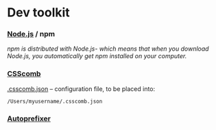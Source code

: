 # Dev toolkit

### [Node.js](https://nodejs.org/en/) / npm


_npm is distributed with Node.js- which means that when you download Node.js, you automatically get npm installed on your computer._

### [CSScomb](http://csscomb.com)

[.csscomb.json](https://github.com/maxdmitriev/hello-world/blob/master/_.csscomb.json) – configuration file, to be placed into: 
```
/Users/myusername/.csscomb.json
```


### [Autoprefixer](https://github.com/postcss/autoprefixer)

